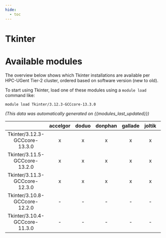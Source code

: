 ```yaml
---
hide:
  - toc
---
```


Tkinter
=======

# Available modules


The overview below shows which Tkinter installations are available per HPC-UGent Tier-2 cluster, ordered based on software version (new to old).

To start using Tkinter, load one of these modules using a `module load` command like:

```shell
module load Tkinter/3.12.3-GCCcore-13.3.0
```

*(This data was automatically generated on {{modules_last_updated}})*  

| |accelgor|doduo|donphan|gallade|joltik|shinx|
| :---: | :---: | :---: | :---: | :---: | :---: | :---: |
|Tkinter/3.12.3-GCCcore-13.3.0|x|x|x|x|x|x|
|Tkinter/3.11.5-GCCcore-13.2.0|x|x|x|x|x|x|
|Tkinter/3.11.3-GCCcore-12.3.0|x|x|x|x|x|x|
|Tkinter/3.10.8-GCCcore-12.2.0|-|-|-|-|-|x|
|Tkinter/3.10.4-GCCcore-11.3.0|-|-|-|-|-|x|
